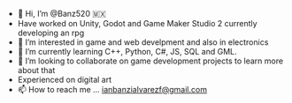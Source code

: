 - 👋 Hi, I’m @Banz520 🇲🇽
- Have worked on Unity, Godot and Game Maker Studio 2 currently developing an rpg
- 👀 I’m interested in game and web develpment and also in electronics
- 🌱 I’m currently learning C++, Python, C#, JS, SQL and GML.
- 💞️ I’m looking to collaborate on game development projects to learn more about that
- Experienced on digital art 
- 📫 How to reach me ... 
ianbanzialvarezf@gmail.com 


<!---
Banz520/Banz520 is a ✨ special ✨ repository because its `README.md` (this file) appears on your GitHub profile.
You can click the Preview link to take a look at your changes.
--->
